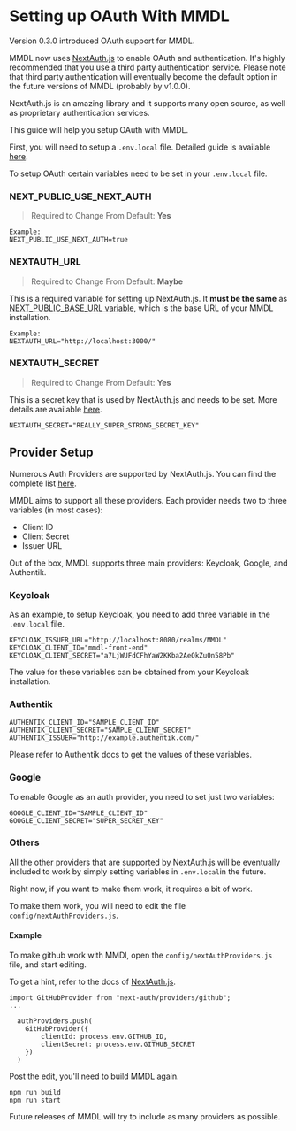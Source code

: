 # Setting up OAuth With MMDL

Version 0.3.0 introduced OAuth support for MMDL.

MMDL now uses [NextAuth.js](https://next-auth.js.org/) to enable OAuth and authentication.
It's highly recommended that you use a third party authentication service. Please note that third party authentication will eventually become the default option in the future versions of MMDL (probably by v1.0.0).

NextAuth.js is an amazing library and it supports many open source, as well as proprietary authentication services.

This guide will help you setup OAuth with MMDL.

First, you will need to setup a ```.env.local``` file. Detailed guide is available [here](WithoutDocker.md).

To setup OAuth certain variables need to be set in your ```.env.local``` file.

### NEXT_PUBLIC_USE_NEXT_AUTH

> Required to Change From Default: **Yes**

```
Example:
NEXT_PUBLIC_USE_NEXT_AUTH=true
```
### NEXTAUTH_URL
> Required to Change From Default: **Maybe**

This is a required variable for setting up NextAuth.js. It **must be the same** as [NEXT_PUBLIC_BASE_URL variable](WithoutDocker.md), which is the base URL of your MMDL installation.

```
Example:
NEXTAUTH_URL="http://localhost:3000/"
```

### NEXTAUTH_SECRET
> Required to Change From Default: **Yes**

This is a secret key that is used by NextAuth.js and needs to be set. More details are available [here](https://next-auth.js.org/configuration/options#nextauth_secret).

```
NEXTAUTH_SECRET="REALLY_SUPER_STRONG_SECRET_KEY"
```

## Provider Setup

Numerous Auth Providers are supported by NextAuth.js. You can find the complete list [here](https://next-auth.js.org/providers/).

MMDL aims to support all these providers. Each provider needs two to three variables (in most cases):

- Client ID
- Client Secret
- Issuer URL

Out of the box, MMDL supports three main providers: Keycloak, Google, and Authentik.

### Keycloak
As an example, to setup Keycloak, you need to add three variable in the ```.env.local``` file.

```
KEYCLOAK_ISSUER_URL="http://localhost:8080/realms/MMDL"
KEYCLOAK_CLIENT_ID="mmdl-front-end"
KEYCLOAK_CLIENT_SECRET="a7LjWUFdCFhYaW2KKba2AeOkZu0n58Pb"
```

The value for these variables can be obtained from your Keycloak installation.

### Authentik

```
AUTHENTIK_CLIENT_ID="SAMPLE_CLIENT_ID"
AUTHENTIK_CLIENT_SECRET="SAMPLE_CLIENT_SECRET"
AUTHENTIK_ISSUER="http://example.authentik.com/"
```

Please refer to Authentik docs to get the values of these variables.


### Google
To enable Google as an auth provider, you need to set just two variables:

```
GOOGLE_CLIENT_ID="SAMPLE_CLIENT_ID"
GOOGLE_CLIENT_SECRET="SUPER_SECRET_KEY"

```

### Others

All the other providers that are supported by NextAuth.js will be eventually included to work by simply setting variables in ```.env.local```in the future. 

Right now, if you want to make them work, it requires a bit of work.

To make them work, you will need to edit the file ```config/nextAuthProviders.js```.

#### Example

To make github work with MMDl, open the ```config/nextAuthProviders.js``` file, and start editing.

To get a hint, refer to the docs of [NextAuth.js](https://next-auth.js.org/providers/github).

```
import GitHubProvider from "next-auth/providers/github";
...

  authProviders.push(
    GitHubProvider({
        clientId: process.env.GITHUB_ID,
        clientSecret: process.env.GITHUB_SECRET
    })
  )

```
Post the edit, you'll need to build MMDL again.

```
npm run build
npm run start
```

Future releases of MMDL will try to include as many providers as possible.